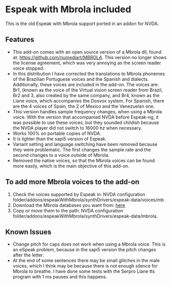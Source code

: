 # Espeak with Mbrola included #

This is the old Espeak with Mbrola support ported in an addon for NVDA.

## Features ##

* This add-on comes with an open source version of a Mbrola dll, found at: <https://github.com/numediart/MBROLA>. This version no longer shows the license agreement, which was very annoying as the screen reader voice stopped.
* In this distribution I have corrected the translations to Mbrola phonemes of the Brazilian Portuguese voices and the Spanish and dialects. Additionally, these voices are included in the add-on. The voices are: Br1, (known as the voice of the Virtual vision screen reader from Brazil, Br2 and 3, also created by the same company, and Br4, known as the Liane voice, which accompanies the Dosvox system.
For Spanish, there are the 4 voices of Spain, the 2 of Mexico and the Venezuelan one.
* This version handles sample frequency changes, when using a Mbrola voice. With the version that accompanied NVDA before Espeak-ng, it was possible to use these voices, but they sounded childish because the NVDA player did not switch to 16000 hz when necessary.
* Works 100% on portable copies of NVDA.
* It is lighter than the sapi5 version of Espeak.
* Variant setting and language switching have been removed because they were problematic. The first changes the sample rate and the second changes to a voice outside of Mbrola.
* Removed the native voices, so that the Mbrola voices can be found more easily, which is the main objective of this add-on.

## To add more Mbrola voices to the add-on ##

1. Check the voices supported by Espeak in: NVDA configuration folder/addons/espeakWithMbrola/synthDrivers/espeak-data/voices/mb
2. Download the Mbrola databases you want from: [here](https://github.com/numediart/MBROLA-voices)
3. Copy or move them to the path: NVDA configuration folder/addons/espeakWithMbrola/synthDrivers/espeak-data/mbrola.

## Known Issues ##

* Change pitch  for caps does not work when using a Mbrola voice. This is an eSpeak problem, because in the sapi5 version the pitch changes after the letter.
* At the end of some sentences there may be small glitches in the male voices, which I think may be because there is not enough silence for Mbrola to breathe. I have done some tests with the Serpro Liane tts program with 1 ms pauses and this happens.
